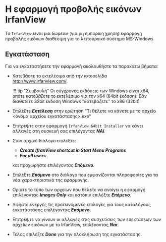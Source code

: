 # Η εφαρμογή προβολής εικόνων IrfanView

Το ```IrfanView``` είναι μια δωρεάν (για μη εμπορική χρήση) εφαρμογή προβολής εικόνων διαθέσιμη για το λειτουργικό σύστημα MS-Windows.

## Εγκατάσταση

Για να εγκαταστήσετε την εφαρμογή ακολουθήστε τα παρακάτω βήματα:

- Κατεβάστε το εκτελέσιμο από την ιστοσελίδα <http://www.irfanview.com/>.

    !!! tip "Συμβουλή"
        Οι σύγχρονες εκδόσεις των Windows είναι x64, οπότε κατεβάζετε το εκτελέσιμο για την x64 (64bit έκδοση). Εάν διαθέτετε 32bit έκδοση Windows "κατεβάζετε" το x86 (32bit)
        
- Επιλέξτε ***Εκτέλεση*** στην ερώτηση "Τι θέλετε να κάνετε με το αρχείο <όνομα αρχείου εγκατάστασης>.exe"
- Επιτρέψτε στην εφαρμογή ```IrfanView 64bit Installer``` να κάνει αλλαγές στη συσκευή σας επιλέγοντας ***ΝΑΙ***.
- Στον αρχικό διάλογο επιλέξτε:
    - ***Create IfranView shortcut in Start Menu Programs***
    - ***For all users***
    
    και προχωρήστε επιλέγοντας ***Επόμενο***.
    
- Επιλέξτε ***Επόμενο*** στο διάλογο που εμφανίζονται πληροφορίες για τα νέα χαρακτηριστικά της εφαρμογής.
- Ορίστε το τύπο των αρχείων που θέλετε να ανοίγει η εφαρμογή επιλέγοντας ***Images Only*** και κατόπιν επιλέξτε ***Επόμενο***.
- Αφήστε ενεργές τις προτεινόμενες επιλογές για τους καταλόγους εγκατάστασης επιλέγοντας ***Επόμενο***.
- Επιτρέψτε να γίνουν οι αλλαγές στις συσχετίσεις των επεκτάσεων των αρχείων εικόνων με το IrfanView, επιλέγοντας ***Ναι***.
- Τέλος επιλέξτε ***Done*** για την ολοκλήρωση της εγκατάστασης.
